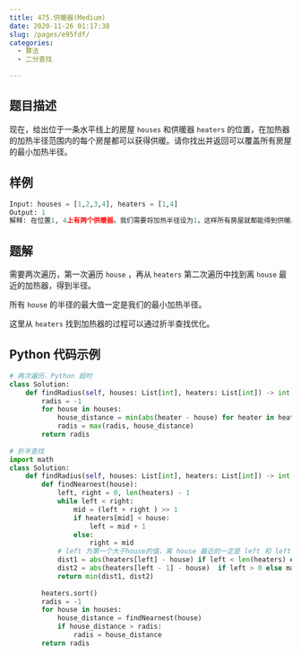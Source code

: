 ```yaml
---
title: 475.供暖器(Medium)
date: 2020-11-26 01:17:38
slug: /pages/e95fdf/
categories: 
  - 算法
  - 二分查找

---
```


## 题目描述

现在，给出位于一条水平线上的房屋 `houses` 和供暖器 `heaters` 的位置，在加热器的加热半径范围内的每个房屋都可以获得供暖。请你找出并返回可以覆盖所有房屋的最小加热半径。

## 样例

```python
Input: houses = [1,2,3,4], heaters = [1,4]
Output: 1
解释: 在位置1, 4上有两个供暖器。我们需要将加热半径设为1，这样所有房屋就都能得到供暖。
```

## 题解

需要两次遍历，第一次遍历 `house` ，再从 `heaters` 第二次遍历中找到离 `house` 最近的加热器，得到半径。

所有 `house` 的半径的最大值一定是我们的最小加热半径。

这里从 `heaters` 找到加热器的过程可以通过折半查找优化。

## Python 代码示例

```python
# 两次遍历，Python 超时
class Solution:
    def findRadius(self, houses: List[int], heaters: List[int]) -> int:
        radis = -1
        for house in houses:
            house_distance = min(abs(heater - house) for heater in heaters)
            radis = max(radis, house_distance)
        return radis
 
# 折半查找
import math 
class Solution:
    def findRadius(self, houses: List[int], heaters: List[int]) -> int:
        def findNearnest(house):
            left, right = 0, len(heaters) - 1
            while left < right:
                mid = (left + right ) >> 1
                if heaters[mid] < house:
                    left = mid + 1
                else:
                    right = mid 
            # left 为第一个大于house的值，离 house 最近的一定是 left 和 left - 1
            dist1 = abs(heaters[left] - house) if left < len(heaters) else math.inf  # 处理边界值
            dist2 = abs(heaters[left - 1] - house)  if left > 0 else math.inf 
            return min(dist1, dist2)
        
        heaters.sort()
        radis = -1
        for house in houses:
            house_distance = findNearnest(house)
            if house_distance > radis:
                radis = house_distance
        return radis
```

